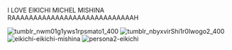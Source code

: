    I LOVE EIKICHI MICHEL MISHINA RAAAAAAAAAAAAAAAAAAAAAAAAAAAAH

![tumblr_nwm01g1yws1rpsmato1_400](https://github.com/ibayuzuyaoienjoyer/ibayuzuyaoienjoyer/assets/156369062/25863662-f395-4770-a519-510d45d72485)
![tumblr_nbyxvirShi1r0lwogo2_400](https://github.com/ibayuzuyaoienjoyer/ibayuzuyaoienjoyer/assets/156369062/bdba6216-e7ac-48cb-8548-26b7039ef4e7)
![eikichi-eikichi-mishina](https://github.com/ibayuzuyaoienjoyer/ibayuzuyaoienjoyer/assets/156369062/84423d45-4c60-4d69-8d8d-47541cbb3825)
![persona2-eikichi](https://github.com/ibayuzuyaoienjoyer/ibayuzuyaoienjoyer/assets/156369062/c0b8a420-6abe-4b41-83e9-b5f1162d0a08)
